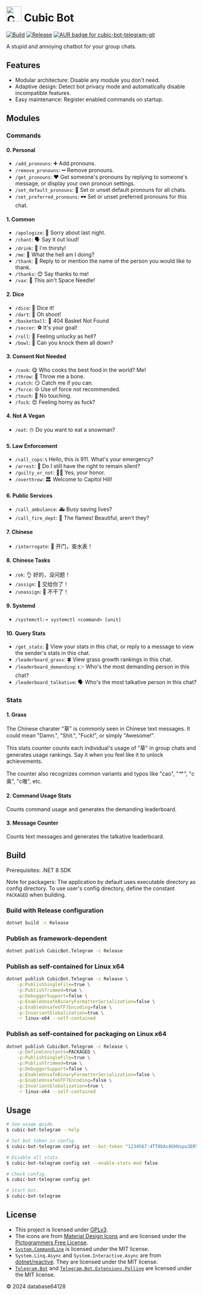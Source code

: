 # <img alt="Cubic Bot Logo" src="icons/robot-love.svg" width="40" /> Cubic Bot

[![Build](https://github.com/database64128/CubicBot/actions/workflows/build.yml/badge.svg)](https://github.com/database64128/CubicBot/actions/workflows/build.yml)
[![Release](https://github.com/database64128/CubicBot/actions/workflows/release.yml/badge.svg)](https://github.com/database64128/CubicBot/actions/workflows/release.yml)
[![AUR badge for cubic-bot-telegram-git](https://img.shields.io/aur/version/cubic-bot-telegram-git?label=AUR%20cubic-bot-telegram-git)](https://aur.archlinux.org/packages/cubic-bot-telegram-git/)

A stupid and annoying chatbot for your group chats.

## Features

- Modular architecture: Disable any module you don't need.
- Adaptive design: Detect bot privacy mode and automatically disable incompatible features.
- Easy maintenance: Register enabled commands on startup.

## Modules

### Commands

#### 0. Personal

- `/add_pronouns`: ➕ Add pronouns.
- `/remove_pronouns`: ➖ Remove pronouns.
- `/get_pronouns`: ❤️ Get someone's pronouns by replying to someone's message, or display your own pronoun settings.
- `/set_default_pronouns`: 📛 Set or unset default pronouns for all chats.
- `/set_preferred_pronouns`: 🕶️ Set or unset preferred pronouns for this chat.

#### 1. Common

- `/apologize`: 🥺 Sorry about last night.
- `/chant`: 🗣 Say it out loud!
- `/drink`: 🥤 I'm thirsty!
- `/me`: 🤳 What the hell am I doing?
- `/thank`: 🦃 Reply to or mention the name of the person you would like to thank.
- `/thanks`: 😊 Say thanks to me!
- `/vax`: 💉 This ain't Space Needle!

#### 2. Dice

- `/dice`: 🎲 Dice it!
- `/dart`: 🎯 Oh shoot!
- `/basketball`: 🏀 404 Basket Not Found
- `/soccer`: ⚽ It's your goal!
- `/roll`: 🎰 Feeling unlucky as hell?
- `/bowl`: 🎳 Can you knock them all down?

#### 3. Consent Not Needed

- `/cook`: 😋 Who cooks the best food in the world? Me!
- `/throw`: 🥺 Throw me a bone.
- `/catch`: 😏 Catch me if you can.
- `/force`: ☮️ Use of force not recommended.
- `/touch`: 🥲 No touching.
- `/fuck`: 😍 Feeling horny as fuck?

#### 4. Not A Vegan

- `/eat`: ☃️ Do you want to eat a snowman?

#### 5. Law Enforcement

- `/call_cops`: 📞 Hello, this is 911. What's your emergency?
- `/arrest`: 🚓 Do I still have the right to remain silent?
- `/guilty_or_not`: 🧑‍⚖️ Yes, your honor.
- `/overthrow`: 🏛️ Welcome to Capitol Hill!

#### 6. Public Services

- `/call_ambulance`: 🚑 Busy saving lives?
- `/call_fire_dept`: 🚒 The flames! Beautiful, aren't they?

#### 7. Chinese

- `/interrogate`: 🔫 开门，查水表！

#### 8. Chinese Tasks

- `/ok`: 👌 好的，没问题！
- `/assign`: 📛 交给你了！
- `/unassign`: 💢 不干了！

#### 9. Systemd

- `/systemctl`: `➡️ systemctl <command> [unit]`

#### 10. Query Stats

- `/get_stats`: 📅 View your stats in this chat, or reply to a message to view the sender's stats in this chat.
- `/leaderboard_grass`: 🍀 View grass growth rankings in this chat.
- `/leaderboard_demanding`: 👉 Who's the most demanding person in this chat?
- `/leaderboard_talkative`: 🗣️ Who's the most talkative person in this chat?

### Stats

#### 1. Grass

The Chinese charater "草" is commonly seen in Chinese text messages. It could mean "Damn.", "Shit.", "Fuck!", or simply "Awesome!".

This stats counter counts each individual's usage of "草" in group chats and generates usage rankings. Say it when you feel like it to unlock achievements.

The counter also recognizes common variants and typos like "cao", "艹", "c奥", "c嗷", etc.

#### 2. Command Usage Stats

Counts command usage and generates the demanding leaderboard.

#### 3. Message Counter

Counts text messages and generates the talkative leaderboard.

## Build

Prerequisites: .NET 8 SDK

Note for packagers: The application by default uses executable directory as config directory.
To use user's config directory, define the constant `PACKAGED` when building.

### Build with Release configuration

```bash
dotnet build -c Release
```

### Publish as framework-dependent

```bash
dotnet publish CubicBot.Telegram -c Release
```

### Publish as self-contained for Linux x64

```bash
dotnet publish CubicBot.Telegram -c Release \
    -p:PublishSingleFile=true \
    -p:PublishTrimmed=true \
    -p:DebuggerSupport=false \
    -p:EnableUnsafeBinaryFormatterSerialization=false \
    -p:EnableUnsafeUTF7Encoding=false \
    -p:InvariantGlobalization=true \
    -r linux-x64 --self-contained
```

### Publish as self-contained for packaging on Linux x64

```bash
dotnet publish CubicBot.Telegram -c Release \
    -p:DefineConstants=PACKAGED \
    -p:PublishSingleFile=true \
    -p:PublishTrimmed=true \
    -p:DebuggerSupport=false \
    -p:EnableUnsafeBinaryFormatterSerialization=false \
    -p:EnableUnsafeUTF7Encoding=false \
    -p:InvariantGlobalization=true \
    -r linux-x64 --self-contained
```

## Usage

```bash
# See usage guide.
$ cubic-bot-telegram --help

# Set bot token in config.
$ cubic-bot-telegram config set --bot-token "1234567:4TT8bAc8GHUspu3ERYn-KGcvsvGB9u_n4ddy"

# Disable all stats.
$ cubic-bot-telegram config set --enable-stats-mod false

# Check config.
$ cubic-bot-telegram config get

# Start bot.
$ cubic-bot-telegram
```

## License

- This project is licensed under [GPLv3](LICENSE).
- The icons are from [Material Design Icons](https://materialdesignicons.com/) and are licensed under the [Pictogrammers Free License](https://dev.materialdesignicons.com/license).
- [`System.CommandLine`](https://github.com/dotnet/command-line-api) is licensed under the MIT license.
- `System.Linq.Async` and `System.Interactive.Async` are from [dotnet/reactive](https://github.com/dotnet/reactive). They are licensed under the MIT license.
- [`Telegram.Bot`](https://github.com/TelegramBots/Telegram.Bot) and [`Telegram.Bot.Extensions.Polling`](https://github.com/TelegramBots/Telegram.Bot.Extensions.Polling) are licensed under the MIT license.

© 2024 database64128
